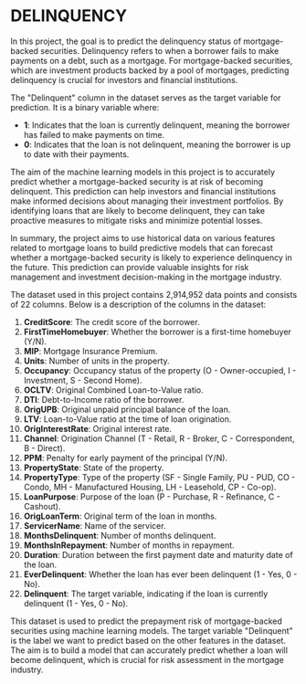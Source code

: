 # DELINQUENCY
In this project, the goal is to predict the delinquency status of mortgage-backed securities. Delinquency refers to when a borrower fails to make payments on a debt, such as a mortgage. For mortgage-backed securities, which are investment products backed by a pool of mortgages, predicting delinquency is crucial for investors and financial institutions.

The "Delinquent" column in the dataset serves as the target variable for prediction. It is a binary variable where:
- **1**: Indicates that the loan is currently delinquent, meaning the borrower has failed to make payments on time.
- **0**: Indicates that the loan is not delinquent, meaning the borrower is up to date with their payments.

The aim of the machine learning models in this project is to accurately predict whether a mortgage-backed security is at risk of becoming delinquent. This prediction can help investors and financial institutions make informed decisions about managing their investment portfolios. By identifying loans that are likely to become delinquent, they can take proactive measures to mitigate risks and minimize potential losses.

In summary, the project aims to use historical data on various features related to mortgage loans to build predictive models that can forecast whether a mortgage-backed security is likely to experience delinquency in the future. This prediction can provide valuable insights for risk management and investment decision-making in the mortgage industry. 

The dataset used in this project contains 2,914,952 data points and consists of 22 columns. Below is a description of the columns in the dataset:

1. **CreditScore**: The credit score of the borrower.
2. **FirstTimeHomebuyer**: Whether the borrower is a first-time homebuyer (Y/N).
3. **MIP**: Mortgage Insurance Premium.
4. **Units**: Number of units in the property.
5. **Occupancy**: Occupancy status of the property (O - Owner-occupied, I - Investment, S - Second Home).
6. **OCLTV**: Original Combined Loan-to-Value ratio.
7. **DTI**: Debt-to-Income ratio of the borrower.
8. **OrigUPB**: Original unpaid principal balance of the loan.
9. **LTV**: Loan-to-Value ratio at the time of loan origination.
10. **OrigInterestRate**: Original interest rate.
11. **Channel**: Origination Channel (T - Retail, R - Broker, C - Correspondent, B - Direct).
12. **PPM**: Penalty for early payment of the principal (Y/N).
13. **PropertyState**: State of the property.
14. **PropertyType**: Type of the property (SF - Single Family, PU - PUD, CO - Condo, MH - Manufactured Housing, LH - Leasehold, CP - Co-op).
15. **LoanPurpose**: Purpose of the loan (P - Purchase, R - Refinance, C - Cashout).
16. **OrigLoanTerm**: Original term of the loan in months.
17. **ServicerName**: Name of the servicer.
18. **MonthsDelinquent**: Number of months delinquent.
19. **MonthsInRepayment**: Number of months in repayment.
20. **Duration**: Duration between the first payment date and maturity date of the loan.
21. **EverDelinquent**: Whether the loan has ever been delinquent (1 - Yes, 0 - No).
22. **Delinquent**: The target variable, indicating if the loan is currently delinquent (1 - Yes, 0 - No).

This dataset is used to predict the prepayment risk of mortgage-backed securities using machine learning models. The target variable "Delinquent" is the label we want to predict based on the other features in the dataset. The aim is to build a model that can accurately predict whether a loan will become delinquent, which is crucial for risk assessment in the mortgage industry.

